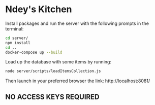 # Ndey's Kitchen

Install packages and run the server with the following prompts in the terminal:

```bash
cd server/
npm install
cd ..
docker-compose up --build
```

Load up the database with some items by running:

```bash
node server/scripts/loadItemsCollection.js
```

Then launch in your preferred browser the link: http://localhost:8081/

## NO ACCESS KEYS REQUIRED


